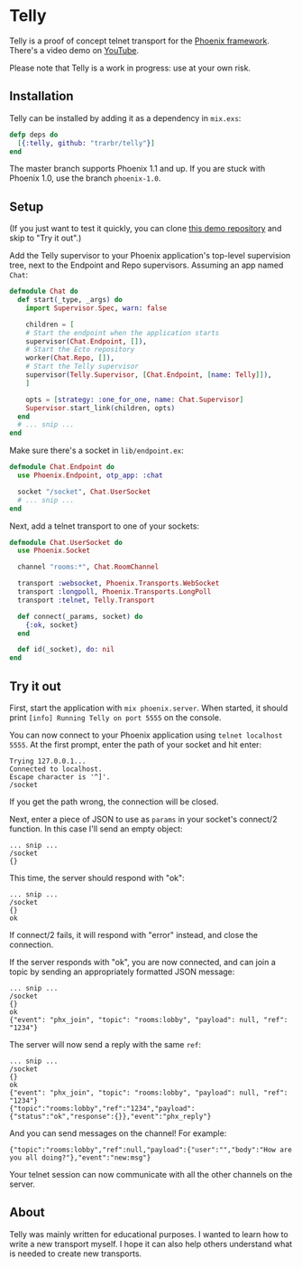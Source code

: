 Telly
=====

Telly is a proof of concept telnet transport for the [Phoenix framework](http://www.phoenixframework.org/).
There's a video demo on [YouTube](https://youtu.be/uV6Sx7vQqbI).

Please note that Telly is a work in progress: use at your own risk.

Installation
------------

Telly can be installed by adding it as a dependency in `mix.exs`:

```elixir
defp deps do
  [{:telly, github: "trarbr/telly"}]
end
```

The master branch supports Phoenix 1.1 and up. If you are stuck with Phoenix 1.0,
use the branch `phoenix-1.0`.

Setup
-----

(If you just want to test it quickly, you can clone
[this demo repository](https://github.com/trarbr/phoenix_chat_example) and skip to
"Try it out".)

Add the Telly supervisor to your Phoenix application's top-level supervision tree,
next to the Endpoint and Repo supervisors. Assuming an app named `Chat`:

```elixir
defmodule Chat do
  def start(_type, _args) do
    import Supervisor.Spec, warn: false

    children = [
    # Start the endpoint when the application starts
    supervisor(Chat.Endpoint, []),
    # Start the Ecto repository
    worker(Chat.Repo, []),
    # Start the Telly supervisor
    supervisor(Telly.Supervisor, [Chat.Endpoint, [name: Telly]]),
    ]

    opts = [strategy: :one_for_one, name: Chat.Supervisor]
    Supervisor.start_link(children, opts)
  end
  # ... snip ...
end
```

Make sure there's a socket in `lib/endpoint.ex`:

```elixir
defmodule Chat.Endpoint do
  use Phoenix.Endpoint, otp_app: :chat

  socket "/socket", Chat.UserSocket
  # ... snip ...
end
```

Next, add a telnet transport to one of your sockets:

```elixir
defmodule Chat.UserSocket do
  use Phoenix.Socket

  channel "rooms:*", Chat.RoomChannel

  transport :websocket, Phoenix.Transports.WebSocket
  transport :longpoll, Phoenix.Transports.LongPoll
  transport :telnet, Telly.Transport

  def connect(_params, socket) do
    {:ok, socket}
  end

  def id(_socket), do: nil
end
```

Try it out
----------

First, start the application with `mix phoenix.server`. When started, it should
print `[info] Running Telly on port 5555` on the console.

You can now connect to your Phoenix application using `telnet localhost 5555`. At the
first prompt, enter the path of your socket and hit enter:

```
Trying 127.0.0.1...
Connected to localhost.
Escape character is '^]'.
/socket
```

If you get the path wrong, the connection will be closed.

Next, enter a piece of JSON to use as `params` in your socket's connect/2
function. In this case I'll send an empty object:

```
... snip ...
/socket
{}
```

This time, the server should respond with "ok":

```
... snip ...
/socket
{}
ok
```

If connect/2 fails, it will respond with "error" instead, and close the connection.

If the server responds with "ok", you are now connected, and can join a topic by
sending an appropriately formatted JSON message:

```
... snip ...
/socket
{}
ok
{"event": "phx_join", "topic": "rooms:lobby", "payload": null, "ref": "1234"}
```

The server will now send a reply with the same `ref`:

```
... snip ...
/socket
{}
ok
{"event": "phx_join", "topic": "rooms:lobby", "payload": null, "ref": "1234"}
{"topic":"rooms:lobby","ref":"1234","payload":{"status":"ok","response":{}},"event":"phx_reply"}
```

And you can send messages on the channel! For example:

```
{"topic":"rooms:lobby","ref":null,"payload":{"user":"","body":"How are you all doing?"},"event":"new:msg"}
```

Your telnet session can now communicate with all the other channels on the server.

About
-----

Telly was mainly written for educational purposes. I wanted to learn how
to write a new transport myself. I hope it can also help others understand
what is needed to create new transports.
